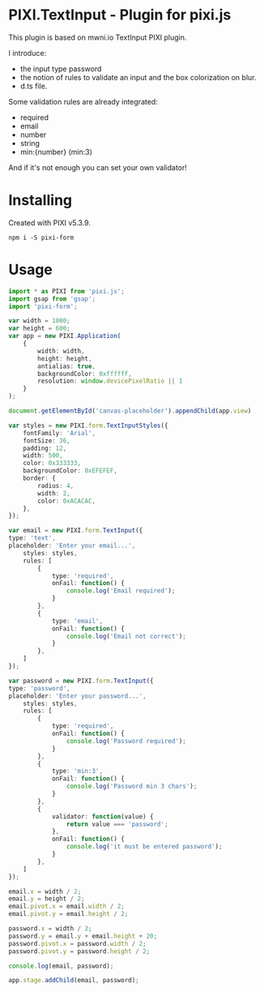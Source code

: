 
# PIXI.TextInput - Plugin for pixi.js

This plugin is based on mwni.io TextInput PIXI plugin.

I introduce:

- the input type password  
- the notion of rules to validate an input and the box colorization on blur.
- d.ts file.

Some validation rules are already integrated:

- required
- email
- number
- string
- min:{number} (min:3)

And if it's not enough you can set your own validator!

# Installing

Created with PIXI v5.3.9.

`npm i -S pixi-form`

# Usage

```ts
import * as PIXI from 'pixi.js';
import gsap from 'gsap';
import 'pixi-form';

var width = 1000;
var height = 600;
var app = new PIXI.Application(
    { 
        width: width,
        height: height,
        antialias: true,
        backgroundColor: 0xffffff,
        resolution: window.devicePixelRatio || 1
    }
);

document.getElementById('canvas-placeholder').appendChild(app.view)

var styles = new PIXI.form.TextInputStyles({
    fontFamily: 'Arial',
    fontSize: 36,
    padding: 12,
    width: 500,
    color: 0x333333,
    backgroundColor: 0xEFEFEF,
    border: {
        radius: 4,
        width: 2,
        color: 0xACACAC,
    },
});

var email = new PIXI.form.TextInput({
type: 'text',
placeholder: 'Enter your email...',
    styles: styles,
    rules: [
        {
            type: 'required',
            onFail: function() {
                console.log('Email required');
            }
        },
        {
            type: 'email',
            onFail: function() {
                console.log('Email not correct');
            }
        },
    ]
});

var password = new PIXI.form.TextInput({
type: 'password',
placeholder: 'Enter your password...',
    styles: styles,
    rules: [
        {
            type: 'required',
            onFail: function() {
                console.log('Password required');
            }
        },
        {
            type: 'min:3',
            onFail: function() {
                console.log('Password min 3 chars');
            }
        },
        {
            validator: function(value) {
                return value === 'password';
            },
            onFail: function() {
                console.log('it must be entered password');
            }
        },
    ]
});

email.x = width / 2;
email.y = height / 2;
email.pivot.x = email.width / 2;
email.pivot.y = email.height / 2;

password.x = width / 2;
password.y = email.y + email.height + 20;
password.pivot.x = password.width / 2;
password.pivot.y = password.height / 2;

console.log(email, password);

app.stage.addChild(email, password);
```
